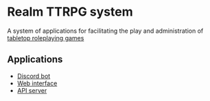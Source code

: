 # Realm TTRPG system

A system of applications for facilitating the play and administration of
[tabletop roleplaying games][]

## Applications

- [Discord bot][]
- [Web interface][]
- [API server][]

[api server]: https://github.com/realm-ttrpg/api-server
[discord bot]: https://github.com/realm-ttrpg/discord-bot
[tabletop roleplaying games]: https://en.wikipedia.org/wiki/Tabletop_role-playing_game
[web interface]: https://github.com/realm-ttrpg/web-interface
